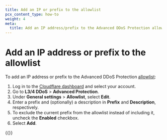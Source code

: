 ```yaml
---
title: Add an IP or prefix to the allowlist
pcx_content_type: how-to
weight: 4
meta:
  title: Add an IP address/prefix to the Advanced DDoS Protection allowlist
---
```


# Add an IP address or prefix to the allowlist

To add an IP address or prefix to the Advanced DDoS Protection [allowlist](/ddos-protection/advanced-ddos-systems/concepts/#allowlist):

1. Log in to the [Cloudflare dashboard](https://dash.cloudflare.com) and select your account.
2. Go to **L3/4 DDoS** > **Advanced Protection**.
3. Under **General settings** > **Allowlist**, select **Edit**.
4. Enter a prefix and (optionally) a description in **Prefix** and **Description**, respectively.
5. To exclude the current prefix from the allowlist instead of including it, uncheck the **Enabled** checkbox.
6. Select **Add**.

{{<render file="_allowlist-ip-spoofing.md">}}

